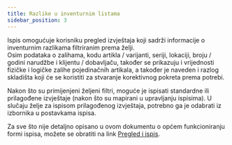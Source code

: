 ```yaml
---
title: Razlike u inventurnim listama
sidebar_position: 3
---
```


Ispis omogućuje korisniku pregled izvještaja koji sadrži informacije o inventurnim razlikama filtriranim prema želji.  
Osim podataka o zalihama, kodu artikla / varijanti, seriji, lokaciji, broju / godini narudžbe i klijentu / dobavljaču, također se prikazuju i vrijednosti fizičke i logičke zalihe pojedinačnih artikala, a također je naveden i razlog skladišta koji će se koristiti za stvaranje korektivnog pokreta prema potrebi.

Nakon što su primijenjeni željeni filtri, moguće je ispisati standardne ili prilagođene izvještaje (nakon što su mapirani u upravljanju ispisima). U slučaju želje za ispisom prilagođenog izvještaja, potrebno ga je odabrati iz izbornika u postavkama ispisa.

Za sve što nije detaljno opisano u ovom dokumentu o općem funkcioniranju formi ispisa, možete se obratiti na link [Pregled i ispis](/docs/guide/operations-with-data/reports).